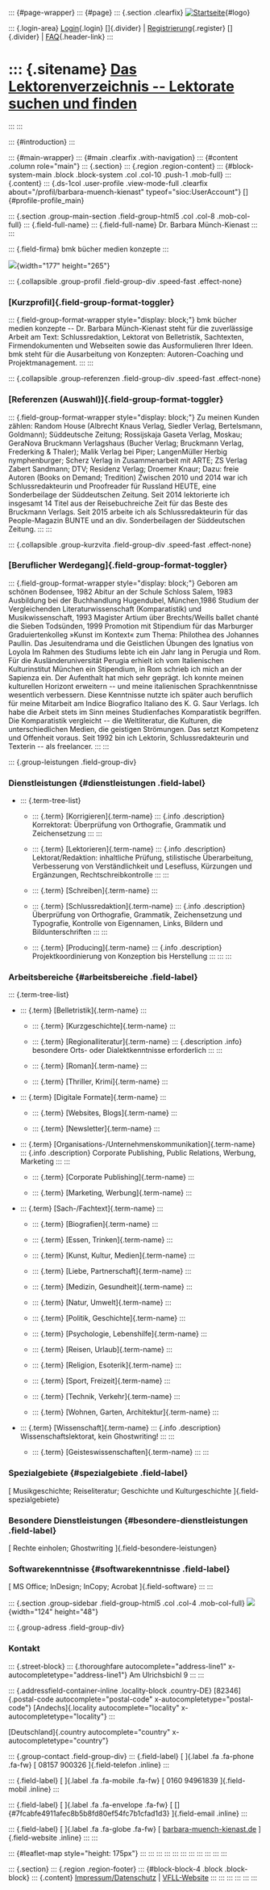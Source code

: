 ::: {#page-wrapper}
::: {#page}
::: {.section .clearfix}
[![Startseite](https://www.lektoren.de/sites/default/files/VfLL_logo.jpg)](/ "Startseite"){#logo}

::: {.login-area}
[Login](/user){.login} []{.divider} \|
[Registrierung](/user/register){.register} []{.divider} \|
[FAQ](/faq-page){.header-link}
:::

::: {.sitename}
[Das Lektorenverzeichnis -- Lektorate suchen und finden](/ "Startseite")
========================================================================
:::
:::

::: {#introduction}
:::

::: {#main-wrapper}
::: {#main .clearfix .with-navigation}
::: {#content .column role="main"}
::: {.section}
::: {.region .region-content}
::: {#block-system-main .block .block-system .col .col-10 .push-1 .mob-full}
::: {.content}
::: {.ds-1col .user-profile .view-mode-full .clearfix about="/profil/barbara-muench-kienast" typeof="sioc:UserAccount"}
[]{#profile-profile_main}

::: {.section .group-main-section .field-group-html5 .col .col-8 .mob-col-full}
::: {.field-full-name}
::: {.field-full-name}
Dr. Barbara Münch-Kienast
:::
:::

::: {.field-firma}
bmk bücher medien konzepte
:::

![](https://www.lektoren.de/sites/default/files/styles/profile-image-full/public/users/profile_img/_mg_5526_0.jpg?itok=ze-NUyL6){width="177"
height="265"}

::: {.collapsible .group-profil .field-group-div .speed-fast .effect-none}
### [Kurzprofil]{.field-group-format-toggler}

::: {.field-group-format-wrapper style="display: block;"}
bmk bücher medien konzepte -- Dr. Barbara Münch-Kienast steht für die
zuverlässige Arbeit am Text: Schlussredaktion, Lektorat von
Belletristik, Sachtexten, Firmendokumenten und Webseiten sowie das
Ausformulieren Ihrer Ideen. bmk steht für die Ausarbeitung von
Konzepten: Autoren-Coaching und Projektmanagement.
:::
:::

::: {.collapsible .group-referenzen .field-group-div .speed-fast .effect-none}
### [Referenzen (Auswahl)]{.field-group-format-toggler}

::: {.field-group-format-wrapper style="display: block;"}
Zu meinen Kunden zählen: Random House (Albrecht Knaus Verlag, Siedler
Verlag, Bertelsmann, Goldmann); Süddeutsche Zeitung; Rossijskaja Gaseta
Verlag, Moskau; GeraNova Bruckmann Verlagshaus (Bucher Verlag; Bruckmann
Verlag, Frederking & Thaler); Malik Verlag bei Piper; LangenMüller
Herbig nymphenburger; Scherz Verlag in Zusammenarbeit mit ARTE; ZS
Verlag Zabert Sandmann; DTV; Residenz Verlag; Droemer Knaur; Dazu: freie
Autoren (Books on Demand; Tredition) Zwischen 2010 und 2014 war ich
Schlussredakteurin und Proofreader für Russland HEUTE, eine
Sonderbeilage der Süddeutschen Zeitung. Seit 2014 lektorierte ich
insgesamt 14 Titel aus der Reisebuchreiche Zeit für das Beste des
Bruckmann Verlags. Seit 2015 arbeite ich als Schlussredakteurin für das
People-Magazin BUNTE und an div. Sonderbeilagen der Süddeutschen
Zeitung.
:::
:::

::: {.collapsible .group-kurzvita .field-group-div .speed-fast .effect-none}
### [Beruflicher Werdegang]{.field-group-format-toggler}

::: {.field-group-format-wrapper style="display: block;"}
Geboren am schönen Bodensee, 1982 Abitur an der Schule Schloss Salem,
1983 Ausbildung bei der Buchhandlung Hugendubel, München,1986 Studium
der Vergleichenden Literaturwissenschaft (Komparatistik) und
Musikwissenschaft, 1993 Magister Artium über Brechts/Weills ballet
chanté die Sieben Todsünden, 1999 Promotion mit Stipendium für das
Marburger Graduiertenkolleg »Kunst im Kontext« zum Thema: Philothea des
Johannes Paullin. Das Jesuitendrama und die Geistlichen Übungen des
Ignatius von Loyola Im Rahmen des Studiums lebte ich ein Jahr lang in
Perugia und Rom. Für die Ausländeruniversität Perugia erhielt ich vom
Italienischen Kulturinstitut München ein Stipendium, in Rom schrieb ich
mich an der Sapienza ein. Der Aufenthalt hat mich sehr geprägt. Ich
konnte meinen kulturellen Horizont erweitern -- und meine italienischen
Sprachkenntnisse wesentlich verbessern. Diese Kenntnisse nutzte ich
später auch beruflich für meine Mitarbeit am Indice Biografico Italiano
des K. G. Saur Verlags. Ich habe die Arbeit stets im Sinn meines
Studienfaches Komparatistik begriffen. Die Komparatistik vergleicht --
die Weltliteratur, die Kulturen, die unterschiedlichen Medien, die
geistigen Strömungen. Das setzt Kompetenz und Offenheit voraus. Seit
1992 bin ich Lektorin, Schlussredakteurin und Texterin -- als
freelancer.
:::
:::

::: {.group-leistungen .field-group-div}
### Dienstleistungen {#dienstleistungen .field-label}

-   ::: {.term-tree-list}
    -   ::: {.term}
        [Korrigieren]{.term-name}
        ::: {.info .description}
        Korrektorat: Überprüfung von Orthografie, Grammatik und
        Zeichensetzung
        :::
        :::

    -   ::: {.term}
        [Lektorieren]{.term-name}
        ::: {.info .description}
        Lektorat/Redaktion: inhaltliche Prüfung, stilistische
        Überarbeitung, Verbesserung von Verständlichkeit und Lesefluss,
        Kürzungen und Ergänzungen, Rechtschreibkontrolle
        :::
        :::

    -   ::: {.term}
        [Schreiben]{.term-name}
        :::

    -   ::: {.term}
        [Schlussredaktion]{.term-name}
        ::: {.info .description}
        Überprüfung von Orthografie, Grammatik, Zeichensetzung und
        Typografie, Kontrolle von Eigennamen, Links, Bildern und
        Bildunterschriften
        :::
        :::

    -   ::: {.term}
        [Producing]{.term-name}
        ::: {.info .description}
        Projektkoordinierung von Konzeption bis Herstellung
        :::
        :::
    :::

### Arbeitsbereiche {#arbeitsbereiche .field-label}

::: {.term-tree-list}
-   ::: {.term}
    [Belletristik]{.term-name}
    :::

    -   ::: {.term}
        [Kurzgeschichte]{.term-name}
        :::

    -   ::: {.term}
        [Regionalliteratur]{.term-name}
        ::: {.description .info}
        besondere Orts- oder Dialektkenntnisse erforderlich
        :::
        :::

    -   ::: {.term}
        [Roman]{.term-name}
        :::

    -   ::: {.term}
        [Thriller, Krimi]{.term-name}
        :::

-   ::: {.term}
    [Digitale Formate]{.term-name}
    :::

    -   ::: {.term}
        [Websites, Blogs]{.term-name}
        :::

    -   ::: {.term}
        [Newsletter]{.term-name}
        :::

-   ::: {.term}
    [Organisations-/Unternehmenskommunikation]{.term-name}
    ::: {.info .description}
    Corporate Publishing, Public Relations, Werbung, Marketing
    :::
    :::

    -   ::: {.term}
        [Corporate Publishing]{.term-name}
        :::

    -   ::: {.term}
        [Marketing, Werbung]{.term-name}
        :::

-   ::: {.term}
    [Sach-/Fachtext]{.term-name}
    :::

    -   ::: {.term}
        [Biografien]{.term-name}
        :::

    -   ::: {.term}
        [Essen, Trinken]{.term-name}
        :::

    -   ::: {.term}
        [Kunst, Kultur, Medien]{.term-name}
        :::

    -   ::: {.term}
        [Liebe, Partnerschaft]{.term-name}
        :::

    -   ::: {.term}
        [Medizin, Gesundheit]{.term-name}
        :::

    -   ::: {.term}
        [Natur, Umwelt]{.term-name}
        :::

    -   ::: {.term}
        [Politik, Geschichte]{.term-name}
        :::

    -   ::: {.term}
        [Psychologie, Lebenshilfe]{.term-name}
        :::

    -   ::: {.term}
        [Reisen, Urlaub]{.term-name}
        :::

    -   ::: {.term}
        [Religion, Esoterik]{.term-name}
        :::

    -   ::: {.term}
        [Sport, Freizeit]{.term-name}
        :::

    -   ::: {.term}
        [Technik, Verkehr]{.term-name}
        :::

    -   ::: {.term}
        [Wohnen, Garten, Architektur]{.term-name}
        :::

-   ::: {.term}
    [Wissenschaft]{.term-name}
    ::: {.info .description}
    Wissenschaftslektorat, kein Ghostwriting!
    :::
    :::

    -   ::: {.term}
        [Geisteswissenschaften]{.term-name}
        :::
:::

### Spezialgebiete {#spezialgebiete .field-label}

[ Musikgeschichte; Reiseliteratur; Geschichte und Kulturgeschichte
]{.field-spezialgebiete}

### Besondere Dienstleistungen {#besondere-dienstleistungen .field-label}

[ Rechte einholen; Ghostwriting ]{.field-besondere-leistungen}

### Softwarekenntnisse {#softwarekenntnisse .field-label}

[ MS Office; InDesign; InCopy; Acrobat ]{.field-software}
:::
:::

::: {.section .group-sidebar .field-group-html5 .col .col-4 .mob-col-full}
![](https://www.lektoren.de/sites/default/files/styles/logo/public/users/profile_logo/cid_3489433015_3181816.jpg?itok=eRKWuioB){width="124"
height="48"}

::: {.group-adress .field-group-div}
### Kontakt

::: {.street-block}
::: {.thoroughfare autocomplete="address-line1" x-autocompletetype="address-line1"}
Am Ulrichsbichl 9
:::
:::

::: {.addressfield-container-inline .locality-block .country-DE}
[82346]{.postal-code autocomplete="postal-code"
x-autocompletetype="postal-code"} [Andechs]{.locality
autocomplete="locality" x-autocompletetype="locality"}
:::

[Deutschland]{.country autocomplete="country"
x-autocompletetype="country"}

::: {.group-contact .field-group-div}
::: {.field-label}
[ ]{.label .fa .fa-phone .fa-fw} [ 08157 900326 ]{.field-telefon
.inline}
:::

::: {.field-label}
[ ]{.label .fa .fa-mobile .fa-fw} [ 0160 94961839 ]{.field-mobil
.inline}
:::

::: {.field-label}
[ ]{.label .fa .fa-envelope .fa-fw} [
[]{#7fcabfe4911afec8b5b8fd80ef54fc7b1cfad1d3} ]{.field-email .inline}
:::

::: {.field-label}
[ ]{.label .fa .fa-globe .fa-fw} [
[barbara-muench-kienast.de](http://barbara-muench-kienast.de/)
]{.field-website .inline}
:::
:::

::: {#leaflet-map style="height: 175px"}
:::
:::
:::
:::
:::
:::
:::
:::
:::
:::
:::

::: {.section}
::: {.region .region-footer}
::: {#block-block-4 .block .block-block}
::: {.content}
[Impressum/Datenschutz](/impressum) \|
[VFLL-Website](http://www.vfll.de)
:::
:::
:::
:::
:::
:::
